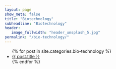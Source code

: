 ```yaml
---
layout: page
show_meta: false
title: "Biotechnology"
subheadline: "Biotechnology"
header:
   image_fullwidth: "header_unsplash_5.jpg"
permalink: "/bio-technology/"
---
```

<ul>
    {% for post in site.categories.bio-technology %}
    <li><a href="{{ site.url }}{{ site.baseurl }}{{ post.url }}">{{ post.title }}</a></li>
    {% endfor %}
</ul>
